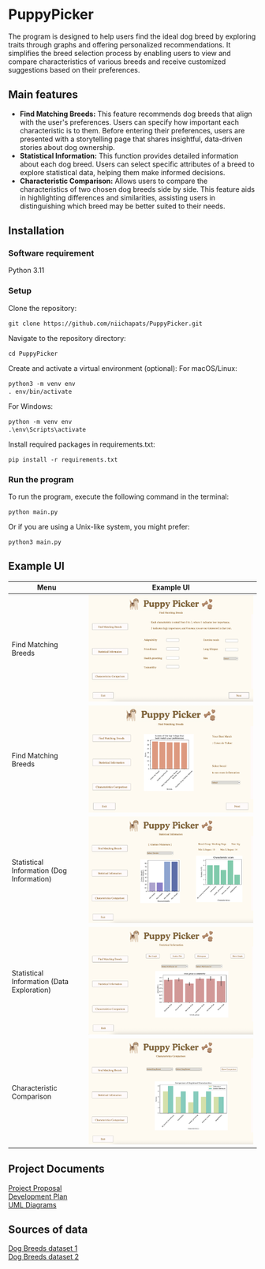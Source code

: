 # PuppyPicker

The program is designed to help users find the ideal dog breed by exploring traits through graphs and offering personalized recommendations. It simplifies the breed selection process by enabling users to view and compare characteristics of various breeds and receive customized suggestions based on their preferences.

## Main features
- **Find Matching Breeds:** This feature recommends dog breeds that align with the user's preferences. Users can specify how important each characteristic is to them. Before entering their preferences, users are presented with a storytelling page that shares insightful, data-driven stories about dog ownership.
- **Statistical Information:** This function provides detailed information about each dog breed. Users can select specific attributes of a breed to explore statistical data, helping them make informed decisions.
- **Characteristic Comparison:** Allows users to compare the characteristics of two chosen dog breeds side by side. This feature aids in highlighting differences and similarities, assisting users in distinguishing which breed may be better suited to their needs.

## Installation

### Software requirement
Python 3.11  
### Setup

Clone the repository:
```
git clone https://github.com/niichapats/PuppyPicker.git
```
Navigate to the repository directory:
```
cd PuppyPicker
```
Create and activate a virtual environment (optional): 
For macOS/Linux:
```
python3 -m venv env
. env/bin/activate
```
For Windows:
```
python -m venv env
.\env\Scripts\activate
```
Install required packages in requirements.txt:
```
pip install -r requirements.txt
```

### Run the program
To run the program, execute the following command in the terminal:
```
python main.py
```

Or if you are using a Unix-like system, you might prefer:
```
python3 main.py
```

## Example UI

| Menu                                       | Example UI                         |
|--------------------------------------------|------------------------------------|
| Find Matching Breeds                       | ![Find1](example_ui/find1.png)     |
| Find Matching Breeds                       | ![Find2](example_ui/find2.png)     |
| Statistical Information (Dog Information)  | ![Info](example_ui/dog_info.png)   |
| Statistical Information (Data Exploration) | ![Info](example_ui/explore.png)    |
| Characteristic Comparison                  | ![Info](example_ui/compare.png)    |


## Project Documents
[Project Proposal](https://docs.google.com/document/d/1PfOkQNRNssTYF7hYASw-kZtYws7OuAx6x-9RGq7cPsQ/edit?usp=sharing)  
[Development Plan](https://github.com/niichapats/PuppyPicker/wiki/Development-Plan)  
[UML Diagrams](https://github.com/niichapats/PuppyPicker/wiki/UML-Diagrams)  

## Sources of data
[Dog Breeds dataset 1](https://www.kaggle.com/datasets/mexwell/dog-breeds-dogtime-dataset)  
[Dog Breeds dataset 2](https://www.kaggle.com/datasets/warcoder/dog-breeds-details)
